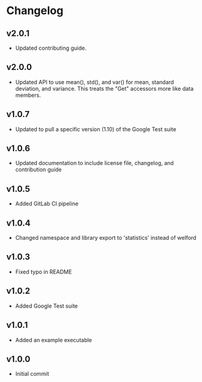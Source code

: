 # Changelog

## v2.0.1
- Updated contributing guide.

## v2.0.0

- Updated API to use mean(), std(), and var() for mean, standard deviation, and variance. This treats the "Get" accessors more like data members.

## v1.0.7

- Updated to pull a specific version (1.10) of the Google Test suite

## v1.0.6

- Updated documentation to include license file, changelog, and contribution guide

## v1.0.5

- Added GitLab CI pipeline

## v1.0.4

- Changed namespace and library export to 'statistics' instead of welford

## v1.0.3

- Fixed typo in README

## v1.0.2

- Added Google Test suite

## v1.0.1

- Added an example executable

## v1.0.0

- Initial commit
